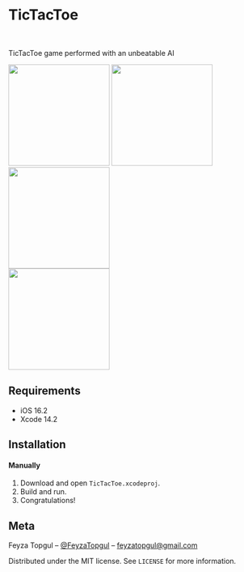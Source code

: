 
# TicTacToe
<br />
<p align="center">
  <a href="https://github.com/feyzatopgul/TicTacToeGame-SwiftUI">
  </a>
  <p align="row">
    TicTacToe game performed with an unbeatable AI
  </p>
</p>

<p align="row">
<img src= "https://media.giphy.com/media/QI9cAyHSC7NBQxswRY/giphy.gifY" width="200">
<img src= "https://media.giphy.com/media/LSkgKewJjNyDjltDFY/giphy.gif" width="200"> 
<img src= "https://media.giphy.com/media/bsIECnXDrokxyhPbjE/giphy.gif" width="200"> <br>
<img src= "https://media.giphy.com/media/hMfq6vbWZMx1pEdsRK/giphy.gif" width="200">
</p>

## Requirements

- iOS 16.2
- Xcode 14.2 

## Installation

#### Manually
1. Download and open ```TicTacToe.xcodeproj```.  
2. Build and run.
2. Congratulations!  


## Meta

Feyza Topgul – [@FeyzaTopgul](https://twitter.com/FeyzaTopgul) – feyzatopgul@gmail.com

Distributed under the MIT license. See ``LICENSE`` for more information.


